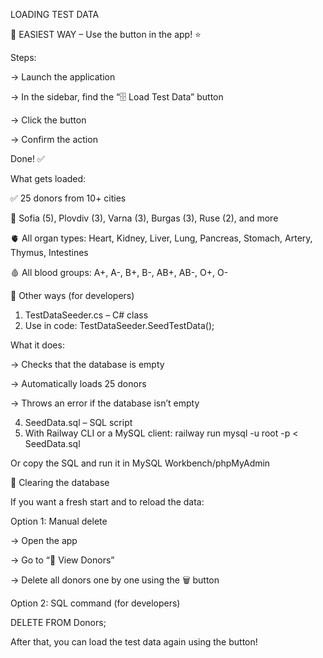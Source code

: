LOADING TEST DATA



🎯 EASIEST WAY – Use the button in the app! ⭐

Steps:

-> Launch the application

-> In the sidebar, find the “🗄️ Load Test Data” button

-> Click the button

-> Confirm the action

Done! ✅




What gets loaded:

✅ 25 donors from 10+ cities

📍 Sofia (5), Plovdiv (3), Varna (3), Burgas (3), Ruse (2), and more

🫀 All organ types: Heart, Kidney, Liver, Lung, Pancreas, Stomach, Artery, Thymus, Intestines

🩸 All blood groups: A+, A-, B+, B-, AB+, AB-, O+, O-






📁 Other ways (for developers)

1. TestDataSeeder.cs – C# class
2. Use in code:  TestDataSeeder.SeedTestData();

What it does:

-> Checks that the database is empty

-> Automatically loads 25 donors

-> Throws an error if the database isn’t empty

4. SeedData.sql – SQL script
5. With Railway CLI or a MySQL client:  railway run mysql -u root -p < SeedData.sql

Or copy the SQL and run it in MySQL Workbench/phpMyAdmin





🧹 Clearing the database

If you want a fresh start and to reload the data:

Option 1: Manual delete

-> Open the app

-> Go to “👥 View Donors”

-> Delete all donors one by one using the 🗑 button

Option 2: SQL command (for developers)

DELETE FROM Donors;

After that, you can load the test data again using the button!

